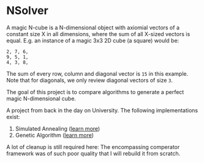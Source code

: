 # NSolver
A magic N-cube is a N-dimensional object with axiomial vectors of a constant size X in all dimensions,
where the sum of all X-sized vectors is equal.
E.g. an instance of a magic 3x3 2D cube (a square) would be:
```
2, 7, 6,
9, 5, 1,
4, 3, 8,
```
The sum of every row, column and diagonal vector is `15` in this example.
Note that for diagonals, we only review diagonal vectors of size `3`.


The goal of this project is to compare algorithms to generate a perfect magic N-dimensional cube.


A project from back in the day on University.
The following implementations exist:
 1. Simulated Annealing ([learn more](https://en.wikipedia.org/wiki/Simulated_annealing)) 
 2. Genetic Algorithm ([learn more](https://en.wikipedia.org/wiki/Genetic_algorithm))

A lot of cleanup is still required here:
The encompassing comperator framework was of such poor quality that I will rebuild it from scratch.

